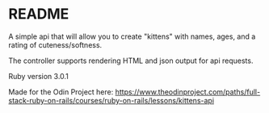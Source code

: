 # README

A simple api that will allow you to create "kittens" with names, ages, and a rating of cuteness/softness.

The controller supports rendering HTML and json output for api requests.



Ruby version 3.0.1

Made for the Odin Project here:
https://www.theodinproject.com/paths/full-stack-ruby-on-rails/courses/ruby-on-rails/lessons/kittens-api